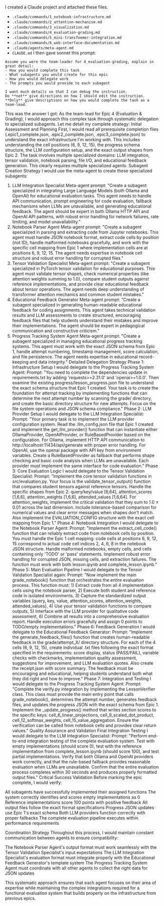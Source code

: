 I created a Claude project and attached these files.
- `.claude/commands/1_notebook-infrastructure.md`
- `.claude/commands/2_attention-mechanism.md`
- `.claude/commands/3_visualization.md`
- `.claude/commands/4_evaluation-grading.md`
- `.claude/commands/5_mini-transfoemer-integration.md`
- `.claude/commands/6_web-interface-documentation.md`
- `.claude/agents/meta-agent.md`
- `CLAUDE.md`
I then gave sonnet this prompt:
```
Assume you were the team-leader for 4_evaluation-grading, explain in great detail:
- How you would complete this task
- What subagents you would create for this epic
- How you would delegate work
- The prompts you would provide to each subagent

I want much details so that I can debug the instruction.
Do **not** give directions on how I should edit the instruction.
**Only** give descriptions on how you would complete the task as a team-lead.
```

This was the answer I got:
As the team-lead for Epic 4 (Evaluation & Grading), I would approach this complex task through systematic delegation to specialized subagents. Let me detail my complete strategy:
Initial Assessment and Planning
First, I would read all prerequisite completion files (.epic1_complete.json, .epic2_complete.json, .epic3_complete.json) to understand the exact infrastructure I'm working with. This includes understanding the cell positions (6, 9, 12, 15), the progress schema structure, the LLM configuration setup, and the exact output shapes from Epic 2.
The task involves multiple specialized domains: LLM integration, tensor validation, notebook parsing, file I/O, and educational feedback generation. This clearly requires multiple specialized agents.
Subagent Creation Strategy
I would use the meta-agent to create these specialized subagents:
1. LLM Integration Specialist
Meta-agent prompt:
"Create a subagent specialized in integrating Large Language Models (both Ollama and OpenAI) for educational evaluation tasks. This agent needs to handle API communication, prompt engineering for code evaluation, fallback mechanisms when LLMs are unavailable, and generating educational feedback. The agent should be expert in both Ollama HTTP API and OpenAI API patterns, with robust error handling for network failures, rate limiting, and model unavailability."
2. Notebook Parser Agent
Meta-agent prompt:
"Create a subagent specialized in parsing and extracting code from Jupyter notebooks. This agent must handle JSON notebook format, extract code cells by position (not ID), handle malformed notebooks gracefully, and work with the specific cell mapping from Epic 1 where implementation cells are at positions 6, 9, 12, 15. The agent needs expertise in notebook cell structure and robust error handling for corrupted files."
3. Tensor Validation Specialist
Meta-agent prompt:
"Create a subagent specialized in PyTorch tensor validation for educational purposes. This agent must validate tensor shapes, check numerical properties (like attention weights summing to 1.0), compare student outputs against reference implementations, and provide clear educational feedback about tensor operations. The agent needs deep understanding of transformer attention mechanics and common student mistakes."
4. Educational Feedback Generator
Meta-agent prompt:
"Create a subagent specialized in generating human-readable educational feedback for coding assignments. This agent takes technical validation results and LLM assessments to create structured, encouraging feedback files that help students understand their mistakes and improve their implementations. The agent should be expert in pedagogical communication and constructive criticism."
5. Progress Tracking System Agent
Meta-agent prompt:
"Create a subagent specialized in managing educational progress tracking systems. This agent must work with the exact JSON schema from Epic 1, handle attempt numbering, timestamp management, score calculation, and file persistence. The agent needs expertise in educational record-keeping and data integrity."
Detailed Delegation Strategy
Phase 1: Infrastructure Setup
I would delegate to the Progress Tracking System Agent:
Prompt: "You need to complete the dependencies update in requirements.txt by adding 'requests>=2.31.0' and 'openai>=1.0.0'. Then examine the existing progress/lesson_progress.json file to understand the exact schema structure that Epic 1 created. Your task is to create the foundation for attempt tracking by implementing functions that can determine the next attempt number by scanning the grade/ directory, and create the basic directory structure for new attempts. Focus on the file system operations and JSON schema compliance."
Phase 2: LLM Provider Setup
I would delegate to the LLM Integration Specialist:
Prompt: "Your primary task is to implement the LLM provider configuration system. Read the .llm_config.json file that Epic 1 created and implement the get_llm_provider() function that can instantiate either OllamaProvider, OpenAIProvider, or RuleBasedProvider based on the configuration. For Ollama, implement HTTP API communication to http://localhost:11434/api/generate with proper error handling. For OpenAI, use the openai package with API key from environment variables. Create a RuleBasedProvider as fallback that performs shape checking and basic code analysis when LLMs are unavailable. Each provider must implement the same interface for code evaluation."
Phase 3: Core Evaluation Logic
I would delegate to the Tensor Validation Specialist:
Prompt: "Implement the core tensor validation functions in src/evaluation.py. Your focus is the validate_tensor_output() function that compares student tensors against reference tensors. Handle the specific shapes from Epic 2: query/key/value [6,64], attention_scores [1,6,6], attention_weights [1,6,6], attended_values [1,6,64]. For attention_weights, implement the critical validation that they sum to 1.0 ± 0.01 across the last dimension. Include tolerance-based comparison for numerical values and clear error messages when shapes don't match. Also implement the EVALUATION_CONFIG structure with the exact cell mapping from Epic 1."
Phase 4: Notebook Integration
I would delegate to the Notebook Parser Agent:
Prompt: "Implement the extract_cell_code() function that can reliably extract code from notebook cells by position. You must handle the Epic 1 cell mapping: code cells at positions 6, 9, 12, 15 correspond to actual code cell indices 2, 4, 6, 8 in the notebook JSON structure. Handle malformed notebooks, empty cells, and cells containing only 'TODO' or 'pass' statements. Implement robust error handling for corrupted JSON, missing cells, and extraction failures. The function must work with both lesson.ipynb and complete_lesson.ipynb."
Phase 5: Main Evaluation Pipeline
I would delegate to the Tensor Validation Specialist again:
Prompt: "Now implement the main grade_notebook() function that orchestrates the entire evaluation process. This function must: 1) Extract code from all 4 implementation cells using the notebook parser, 2) Execute both student and reference code in isolated environments, 3) Capture the standardized output variables (query, key, value, attention_scores, attention_weights, attended_values), 4) Use your tensor validation functions to compare outputs, 5) Interface with the LLM provider for qualitative code assessment, 6) Combine all results into a comprehensive evaluation report. Handle execution errors gracefully and assign 0 points to TODO/empty implementations."
Phase 6: Feedback Generation
I would delegate to the Educational Feedback Generator:
Prompt: "Implement the generate_feedback_files() function that creates human-readable feedback in the grade/attempt_X/ directory structure. For each of the 4 cells (6, 9, 12, 15), create individual .txt files following the exact format specified in the requirements: score display, status (PASS/FAIL), variable checks with checkmarks, implementation quality assessment, suggestions for improvement, and LLM evaluation quotes. Also create the receipt.json with score summary. The feedback must be encouraging and educational, helping students understand both what they did right and how to improve."
Phase 7: Integration and Testing
I would delegate to the Progress Tracking System Agent:
Prompt: "Complete the verify.py integration by implementing the LessonVerifier class. This class must provide the main entry point that calls grade_notebook(), determines the attempt number, generates feedback files, and updates the progress JSON with the exact schema from Epic 1. Implement the _update_progress() method that writes section scores to the specific keys: cell_6_linear_projections, cell_9_scaled_dot_product, cell_12_softmax_weights, cell_15_value_aggregation. Ensure the verification can be called from notebook cells and provides clear return values."
Quality Assurance and Validation
Final Integration Testing
I would delegate to the LLM Integration Specialist:
Prompt: "Perform end-to-end integration testing of the complete evaluation system. Test with empty implementations (should score 0), test with the reference implementation from complete_lesson.ipynb (should score 100), and test partial implementations. Verify that both Ollama and OpenAI providers work correctly, and that the rule-based fallback provides reasonable evaluation when LLMs are unavailable. Confirm that the entire evaluation process completes within 30 seconds and produces properly formatted output files."
Critical Success Validation
Before marking the epic complete, I would verify:

All subagents have successfully implemented their assigned functions
The system correctly identifies and scores empty implementations as 0
Reference implementations score 100 points with positive feedback
All output files follow the exact format specifications
Progress JSON updates use Epic 1's exact schema
Both LLM providers function correctly with proper fallbacks
The complete evaluation pipeline executes within performance requirements

Coordination Strategy
Throughout this process, I would maintain constant communication between agents to ensure compatibility:

The Notebook Parser Agent's output format must work seamlessly with the Tensor Validation Specialist's input expectations
The LLM Integration Specialist's evaluation format must integrate properly with the Educational Feedback Generator's template system
The Progress Tracking System Agent must coordinate with all other agents to collect the right data for JSON updates

This systematic approach ensures that each agent focuses on their area of expertise while maintaining the complex integrations required for a functional evaluation system that builds properly on the infrastructure from previous epics.